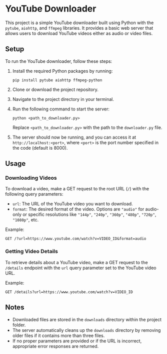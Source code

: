 # YouTube Downloader

This project is a simple YouTube downloader built using Python with the `pytube`, `aiohttp`, and `ffmpeg` libraries. It provides a basic web server that allows users to download YouTube videos either as audio or video files.

## Setup

To run the YouTube downloader, follow these steps:

1. Install the required Python packages by running:
   ```
   pip install pytube aiohttp ffmpeg-python
   ```

2. Clone or download the project repository.

3. Navigate to the project directory in your terminal.

4. Run the following command to start the server:
   ```
   python <path_to_downloader.py>
   ```

   Replace `<path_to_downloader.py>` with the path to the `downloader.py` file.

5. The server should now be running, and you can access it at `http://localhost:<port>`, where `<port>` is the port number specified in the code (default is 8000).

## Usage

### Downloading Videos

To download a video, make a GET request to the root URL (`/`) with the following query parameters:

- `url`: The URL of the YouTube video you want to download.
- `format`: The desired format of the video. Options are `"audio"` for audio-only or specific resolutions like `"144p"`, `"240p"`, `"360p"`, `"480p"`, `"720p"`, `"1080p"`, etc.

Example:
```
GET /?url=https://www.youtube.com/watch?v=VIDEO_ID&format=audio
```

### Getting Video Details

To retrieve details about a YouTube video, make a GET request to the `/details` endpoint with the `url` query parameter set to the YouTube video URL.

Example:
```
GET /details?url=https://www.youtube.com/watch?v=VIDEO_ID
```

## Notes

- Downloaded files are stored in the `downloads` directory within the project folder.
- The server automatically cleans up the `downloads` directory by removing older files if it contains more than three files.
- If no proper parameters are provided or if the URL is incorrect, appropriate error responses are returned.
